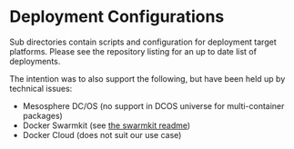 # Deployment Configurations

Sub directories contain scripts and configuration for deployment target platforms. Please see the repository listing for an up to date list of deployments.

The intention was to also support the following, but have been held up by technical issues:

- Mesosphere DC/OS (no support in DCOS universe for multi-container packages)
- Docker Swarmkit (see [the swarmkit readme](./swarmkit/README.md))
- Docker Cloud (does not suit our use case)
